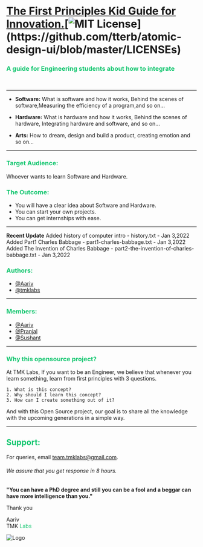 
# [The First Principles Kid Guide for Innovation.](https://www.tmklabs.com/)[![MIT License](https://img.shields.io/apm/l/atomic-design-ui.svg?)](https://github.com/tterb/atomic-design-ui/blob/master/LICENSEs)



### <span style="color:#15c670">A guide for Engineering students about how to integrate </span> 

</br>
<hr>    

* **Software:** What is software and how it works, Behind the scenes of software,Measuring the efficiency of a program,and so on...

* **Hardware:** What is hardware and how it works, Behind the scenes of hardware, Integrating hardware and software, and so on...
 
* **Arts:** How to dream, design and build a product, creating emotion and so on...

<hr>


### <span style="color:#15c670">Target Audience: </span> 

Whoever wants to learn Software and Hardware.

### <span style="color:#15c670">The Outcome: </span> 

* You will have a clear idea about Software and Hardware.
* You can start your own projects.
* You can get internships with ease.
<hr>

**Recent Update**
Added history of computer intro - history.txt - Jan 3,2022
<br>
Added Part1 Charles Babbage - part1-charles-babbage.txt - Jan 3,2022
<br>
Added The Invention of Charles Babbage - part2-the-invention-of-charles-babbage.txt - Jan 3,2022

### <span style="color:#15c670">Authors:</span> 
- [@Aariv](https://www.tmklabs.com)
- [@tmklabs](https://www.tmklabs.com)
<hr>

### <span style="color:#15c670">Members:</span> 
- [@Aariv](https://github.com/aarivz09)
- [@Pranjal](https://github.com/pranjalsharmahp)
- [@Sushant](https://github.com/sushantsharma13981)
<hr>

### <span style="color:#15c670">Why this opensource project?</span> 

At TMK Labs, If you want to be an Engineer,
 we believe that whenever you learn something, learn from
first principles with 3 questions.

    1. What is this concept?
    2. Why should I learn this concept?
    3. How can I create something out of it?

And with this Open Source project,
our goal is to share all the knowledge with the upcoming generations in a 
simple way.

<hr>

## <span style="color:#15c670">Support:</span> 


For queries, email team.tmklabs@gmail.com.
###### We assure that you get response in 8 hours.


**"You can have a PhD degree and still you can 
be a fool and a beggar can have more intelligence than you."**

Thank you
<br>

Aariv 
<br>
TMK <span style="color:#15c670">Labs</span> 



![Logo](https://www.tmklabs.com/media/aboutpage/logo-49.jpg)
